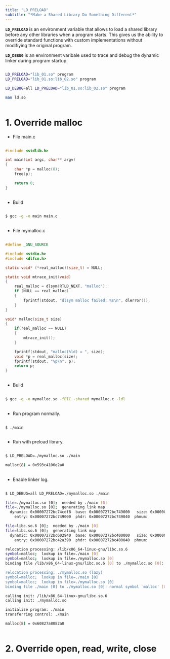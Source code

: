 ```yaml
---
title: "LD_PRELOAD"
subtitle: "*Make a Shared Library Do Something Different*"
---
```


**`LD_PRELOAD`** is an environment variable that allows to load a shared library before any other libraries when a program starts.
This gives us the ability to override standard functions with custom implementations without modifiying the original program.

**`LD_DEBUG`** is an environment varibale used to trace and debug the dynamic linker during program startup.
```sh
  
LD_PRELOAD="lib_01.so" program
LD_PRELOAD="lib_01.so:lib_02.so" program

LD_DEBUG=all LD_PRELOAD="lib_01.so:lib_02.so" program

man ld.so
  
```

# 1. Override malloc
- File main.c
```c
  
#include <stdlib.h>

int main(int argc, char** argv)
{
    char *p = malloc(8);
    free(p);

    return 0;
}
  
```

- Build
```sh
  
$ gcc -g -o main main.c
  
```

- File mymalloc.c
```c
  
#define _GNU_SOURCE

#include <stdio.h>
#include <dlfcn.h>

static void* (*real_malloc)(size_t) = NULL;

static void mtrace_init(void)
{
    real_malloc = dlsym(RTLD_NEXT, "malloc");
    if (NULL == real_malloc)
    {
        fprintf(stdout, "dlsym malloc failed: %s\n", dlerror());
    }
}

void* malloc(size_t size)
{
    if(real_malloc == NULL)
    {
        mtrace_init();
    }

    fprintf(stdout, "malloc(%ld) = ", size);
    void *p = real_malloc(size);
    fprintf(stdout, "%p\n", p);
    return p;
}
  
```

- Build
```sh
  
$ gcc -g -o mymalloc.so -fPIC -shared mymalloc.c -ldl
  
```

- Run program normally.
```sh
  
$ ./main
  
```

- Run with preload library.
```sh
  
$ LD_PRELOAD=./mymalloc.so ./main

malloc(8) = 0x593c4106e2a0
  
```

- Enable linker log.
```sh
  
$ LD_DEBUG=all LD_PRELOAD=./mymalloc.so ./main

file=./mymalloc.so [0];  needed by ./main [0]
file=./mymalloc.so [0];  generating link map
  dynamic: 0x00007272bc74cdf8  base: 0x00007272bc749000   size: 0x0000000000004030
    entry: 0x00007272bc749000  phdr: 0x00007272bc749040  phnum:                 11

file=libc.so.6 [0];  needed by ./main [0]
file=libc.so.6 [0];  generating link map
  dynamic: 0x00007272bc602940  base: 0x00007272bc400000   size: 0x0000000000211d90
    entry: 0x00007272bc42a390  phdr: 0x00007272bc400040  phnum:                 14

relocation processing: /lib/x86_64-linux-gnu/libc.so.6
symbol=malloc;  lookup in file=./main [0]
symbol=malloc;  lookup in file=./mymalloc.so [0]
binding file /lib/x86_64-linux-gnu/libc.so.6 [0] to ./mymalloc.so [0]: normal symbol `malloc' [GLIBC_2.2.5]

relocation processing: ./mymalloc.so (lazy)
symbol=malloc;  lookup in file=./main [0]
symbol=malloc;  lookup in file=./mymalloc.so [0]
binding file ./main [0] to ./mymalloc.so [0]: normal symbol `malloc' [GLIBC_2.2.5]

calling init: /lib/x86_64-linux-gnu/libc.so.6
calling init: ./mymalloc.so

initialize program: ./main
transferring control: ./main

malloc(8) = 0x60827a8082a0
  
```

# 2. Override open, read, write, close
